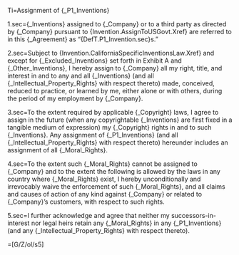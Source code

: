 Ti=Assignment of {_P1_Inventions}

1.sec={_Inventions} assigned to {_Company} or to a third party as directed by {_Company} pursuant to {Invention.AssignToUSGovt.Xref} are referred to in this {_Agreement} as “{DefT.P1_Invention.sec}s.”  

2.sec=Subject to {Invention.CaliforniaSpecificInventionsLaw.Xref} and except for {_Excluded_Inventions} set forth in Exhibit A and {_Other_Inventions}, I hereby assign to {_Company} all my right, title, and interest in and to any and all {_Inventions} (and all {_Intellectual_Property_Rights} with respect thereto) made, conceived, reduced to practice, or learned by me, either alone or with others, during the period of my employment by {_Company}.

3.sec=To the extent required by applicable {_Copyright} laws, I agree to assign in the future (when any copyrightable {_Inventions} are first fixed in a tangible medium of expression) my {_Copyright} rights in and to such {_Inventions}.  Any assignment of {_P1_Inventions} (and all {_Intellectual_Property_Rights} with respect thereto) hereunder includes an assignment of all {_Moral_Rights}.

4.sec=To the extent such {_Moral_Rights} cannot be assigned to {_Company} and to the extent the following is allowed by the laws in any country where {_Moral_Rights} exist, I hereby unconditionally and irrevocably waive the enforcement of such {_Moral_Rights}, and all claims and causes of action of any kind against {_Company} or related to {_Company}’s customers, with respect to such rights.

5.sec=I further acknowledge and agree that neither my successors-in-interest nor legal heirs retain any {_Moral_Rights} in any {_P1_Inventions} (and any {_Intellectual_Property_Rights} with respect thereto).

=[G/Z/ol/s5]
